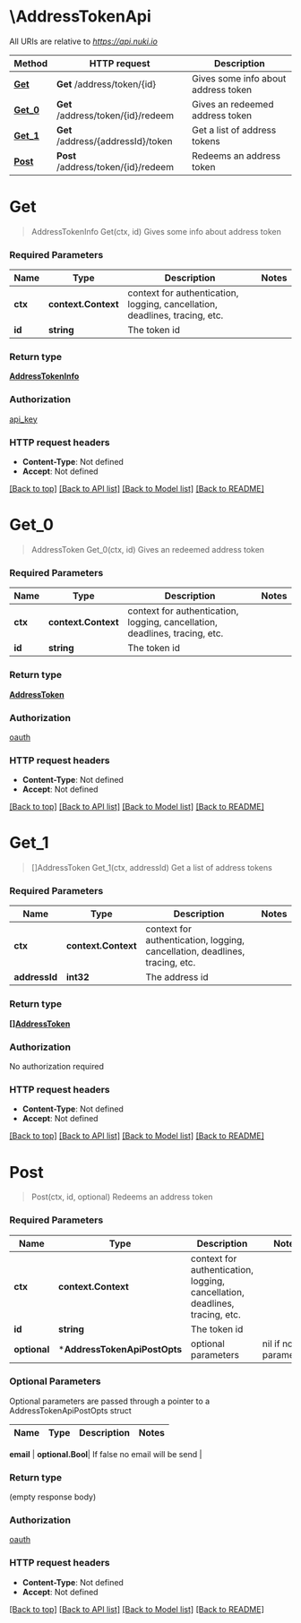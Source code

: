 # \AddressTokenApi

All URIs are relative to *https://api.nuki.io*

Method | HTTP request | Description
------------- | ------------- | -------------
[**Get**](AddressTokenApi.md#Get) | **Get** /address/token/{id} | Gives some info about address token
[**Get_0**](AddressTokenApi.md#Get_0) | **Get** /address/token/{id}/redeem | Gives an redeemed address token
[**Get_1**](AddressTokenApi.md#Get_1) | **Get** /address/{addressId}/token | Get a list of address tokens
[**Post**](AddressTokenApi.md#Post) | **Post** /address/token/{id}/redeem | Redeems an address token


# **Get**
> AddressTokenInfo Get(ctx, id)
Gives some info about address token



### Required Parameters

Name | Type | Description  | Notes
------------- | ------------- | ------------- | -------------
 **ctx** | **context.Context** | context for authentication, logging, cancellation, deadlines, tracing, etc.
  **id** | **string**| The token id | 

### Return type

[**AddressTokenInfo**](AddressTokenInfo.md)

### Authorization

[api_key](../README.md#api_key)

### HTTP request headers

 - **Content-Type**: Not defined
 - **Accept**: Not defined

[[Back to top]](#) [[Back to API list]](../README.md#documentation-for-api-endpoints) [[Back to Model list]](../README.md#documentation-for-models) [[Back to README]](../README.md)

# **Get_0**
> AddressToken Get_0(ctx, id)
Gives an redeemed address token



### Required Parameters

Name | Type | Description  | Notes
------------- | ------------- | ------------- | -------------
 **ctx** | **context.Context** | context for authentication, logging, cancellation, deadlines, tracing, etc.
  **id** | **string**| The token id | 

### Return type

[**AddressToken**](AddressToken.md)

### Authorization

[oauth](../README.md#oauth)

### HTTP request headers

 - **Content-Type**: Not defined
 - **Accept**: Not defined

[[Back to top]](#) [[Back to API list]](../README.md#documentation-for-api-endpoints) [[Back to Model list]](../README.md#documentation-for-models) [[Back to README]](../README.md)

# **Get_1**
> []AddressToken Get_1(ctx, addressId)
Get a list of address tokens



### Required Parameters

Name | Type | Description  | Notes
------------- | ------------- | ------------- | -------------
 **ctx** | **context.Context** | context for authentication, logging, cancellation, deadlines, tracing, etc.
  **addressId** | **int32**| The address id | 

### Return type

[**[]AddressToken**](AddressToken.md)

### Authorization

No authorization required

### HTTP request headers

 - **Content-Type**: Not defined
 - **Accept**: Not defined

[[Back to top]](#) [[Back to API list]](../README.md#documentation-for-api-endpoints) [[Back to Model list]](../README.md#documentation-for-models) [[Back to README]](../README.md)

# **Post**
> Post(ctx, id, optional)
Redeems an address token



### Required Parameters

Name | Type | Description  | Notes
------------- | ------------- | ------------- | -------------
 **ctx** | **context.Context** | context for authentication, logging, cancellation, deadlines, tracing, etc.
  **id** | **string**| The token id | 
 **optional** | ***AddressTokenApiPostOpts** | optional parameters | nil if no parameters

### Optional Parameters
Optional parameters are passed through a pointer to a AddressTokenApiPostOpts struct

Name | Type | Description  | Notes
------------- | ------------- | ------------- | -------------

 **email** | **optional.Bool**| If false no email will be send | 

### Return type

 (empty response body)

### Authorization

[oauth](../README.md#oauth)

### HTTP request headers

 - **Content-Type**: Not defined
 - **Accept**: Not defined

[[Back to top]](#) [[Back to API list]](../README.md#documentation-for-api-endpoints) [[Back to Model list]](../README.md#documentation-for-models) [[Back to README]](../README.md)

